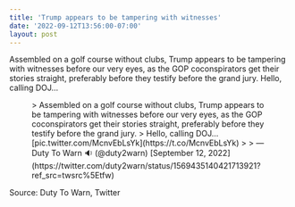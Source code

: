 ```yaml
---
title: 'Trump appears to be tampering with witnesses'
date: '2022-09-12T13:56:00-07:00'
layout: post
---
```


Assembled on a golf course without clubs, Trump appears to be tampering with witnesses before our very eyes, as the GOP coconspirators get their stories straight, preferably before they testify before the grand jury. Hello, calling DOJ…

<figure class="wp-block-embed is-type-rich is-provider-twitter wp-block-embed-twitter"><div class="wp-block-embed__wrapper">> Assembled on a golf course without clubs, Trump appears to be tampering with witnesses before our very eyes, as the GOP coconspirators get their stories straight, preferably before they testify before the grand jury.  
> Hello, calling DOJ… [pic.twitter.com/McnvEbLsYk](https://t.co/McnvEbLsYk)
> 
> — Duty To Warn 🔉 (@duty2warn) [September 12, 2022](https://twitter.com/duty2warn/status/1569435140421713921?ref_src=twsrc%5Etfw)

<script async="" charset="utf-8" src="https://platform.twitter.com/widgets.js"></script></div></figure>Source: Duty To Warn, Twitter